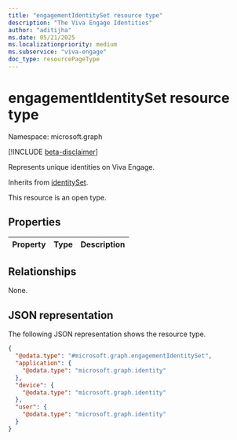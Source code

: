 ```yaml
---
title: "engagementIdentitySet resource type"
description: "The Viva Engage Identities"
author: "aditijha"
ms.date: 05/21/2025
ms.localizationpriority: medium
ms.subservice: "viva-engage"
doc_type: resourcePageType
---
```


# engagementIdentitySet resource type

Namespace: microsoft.graph

[!INCLUDE [beta-disclaimer](../../includes/beta-disclaimer.md)]

Represents unique identities on Viva Engage.


Inherits from [identitySet](../resources/identityset.md).

This resource is an open type.

## Properties
|Property|Type|Description|
|:---|:---|:---|

## Relationships
None.

## JSON representation
The following JSON representation shows the resource type.
<!-- {
  "blockType": "resource",
  "@odata.type": "microsoft.graph.engagementIdentitySet"
}
-->
``` json
{
  "@odata.type": "#microsoft.graph.engagementIdentitySet",
  "application": {
    "@odata.type": "microsoft.graph.identity"
  },
  "device": {
    "@odata.type": "microsoft.graph.identity"
  },
  "user": {
    "@odata.type": "microsoft.graph.identity"
  }
}
```

